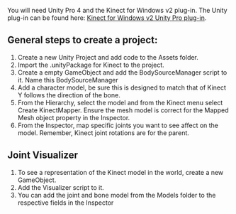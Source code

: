 You will need Unity Pro 4 and the Kinect for Windows v2 plug-in. The Unity plug-in can be found here: [Kinect for Windows v2 Unity Pro plug-in](http://go.microsoft.com/fwlink/?LinkID=513177 "Kinect for Windows v2 Unity Pro plug-in").

General steps to create a project:
-
1. Create a new Unity Project and add code to the Assets folder.
2. Import the .unityPackage for Kinect to the project.
3. Create a empty GameObject and add the BodySourceManager script to it. Name this BodySourceManager
4. Add a character model, be sure this is designed to match that of Kinect Y follows the direction of the bone.
5. From the Hierarchy, select the model and from the Kinect menu select Create KinectMapper. Ensure the mesh model is correct for the Mapped Mesh object property in the Inspector.
6. From the Inspector, map specific joints you want to see affect on the model. Remember, Kinect joint rotations are for the parent.

Joint Visualizer
-
1. To see a representation of the Kinect model in the world, create a new GameObject.
2. Add the Visualizer script to it.
3. You can add the joint and bone model from the Models folder to the respective fields in the Inspector


 